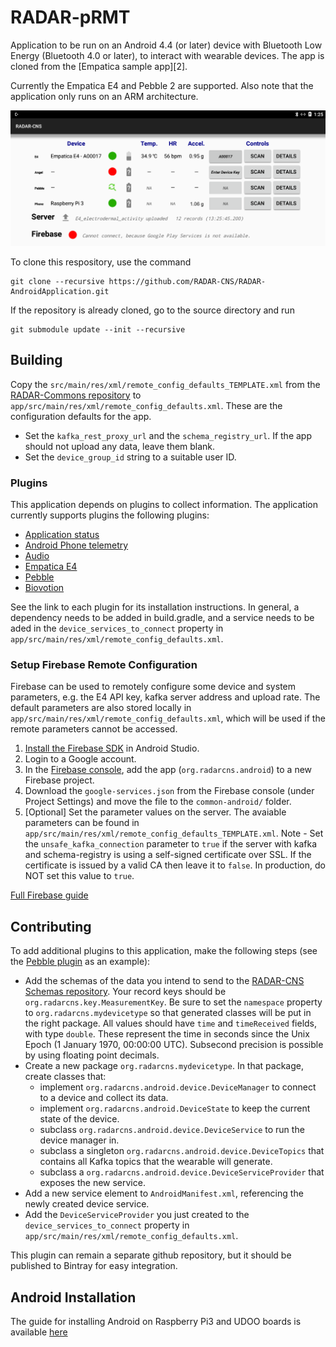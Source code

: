 # RADAR-pRMT

Application to be run on an Android 4.4 (or later) device with Bluetooth Low Energy (Bluetooth 4.0 or later), to interact with wearable devices. The app is cloned from the [Empatica sample app][2].

Currently the Empatica E4 and Pebble 2 are supported. Also note that the application only runs on an ARM architecture.

![Screenshot](/man/screen20161215_edited.png?raw=True "Screenshot 2016-12-15")

To clone this respository, use the command

```shell
git clone --recursive https://github.com/RADAR-CNS/RADAR-AndroidApplication.git
```

If the repository is already cloned, go to the source directory and run

```shell
git submodule update --init --recursive
```

## Building

Copy the `src/main/res/xml/remote_config_defaults_TEMPLATE.xml` from the [RADAR-Commons repository](https://github.com/RADAR/RADAR-Commons.git) to `app/src/main/res/xml/remote_config_defaults.xml`. These are the configuration defaults for the app.

- Set the `kafka_rest_proxy_url` and the `schema_registry_url`. If the app should not upload any data, leave them blank.
- Set the `device_group_id` string to a suitable user ID.

### Plugins

This application depends on plugins to collect information. The application currently supports plugins the following plugins:

- [Application status](https://github.com/RADAR-CNS/RADAR-Android-Application-Status.git)
- [Android Phone telemetry](https://github.com/RADAR-CNS/RADAR-Android-Phone.git)
- [Audio](https://github.com/RADAR-CNS/RADAR-Android-Audio.git)
- [Empatica E4](https://github.com/RADAR-CNS/RADAR-Android-Empatica.git)
- [Pebble](https://github.com/RADAR-CNS/RADAR-Android-Pebble.git)
- [Biovotion](https://github.com/RADAR-CNS/RADAR-Android-Biovotion.git)

See the link to each plugin for its installation instructions. In general, a dependency needs to be added in build.gradle, and a service needs to be aded in the `device_services_to_connect` property in `app/src/main/res/xml/remote_config_defaults.xml`.

### Setup Firebase Remote Configuration

Firebase can be used to remotely configure some device and system parameters, e.g. the E4 API key, kafka server address and upload rate. The default parameters are also stored locally in `app/src/main/res/xml/remote_config_defaults.xml`, which will be used if the remote parameters cannot be accessed.

1. [Install the Firebase SDK](https://firebase.google.com/docs/android/setup) in Android Studio.
2. Login to a Google account.
3. In the [Firebase console](https://console.firebase.google.com/), add the app (`org.radarcns.android`) to a new Firebase project.
4. Download the `google-services.json` from the Firebase console (under Project Settings) and move the file to the `common-android/` folder. 
5. [Optional] Set the parameter values on the server. The avaiable parameters can be found in `app/src/main/res/xml/remote_config_defaults_TEMPLATE.xml`. 
Note - Set the `unsafe_kafka_connection` parameter to `true` if the server with kafka and schema-registry is using a self-signed certificate over SSL. If the certificate is issued by a valid CA then leave it to `false`. In production, do NOT set this value to `true`.

[Full Firebase guide](https://firebase.google.com/docs/remote-config/use-config-android)

## Contributing

To add additional plugins to this application, make the following steps (see the [Pebble plugin](https://github.com/RADAR/RADAR-Android-Pebble.git) as an example):

- Add the schemas of the data you intend to send to the [RADAR-CNS Schemas repository](https://github.com/RADAR-CNS/RADAR-Schemas). Your record keys should be `org.radarcns.key.MeasurementKey`. Be sure to set the `namespace` property to `org.radarcns.mydevicetype` so that generated classes will be put in the right package. All values should have `time` and `timeReceived` fields, with type `double`. These represent the time in seconds since the Unix Epoch (1 January 1970, 00:00:00 UTC). Subsecond precision is possible by using floating point decimals.
- Create a new package `org.radarcns.mydevicetype`. In that package, create classes that:
  - implement `org.radarcns.android.device.DeviceManager` to connect to a device and collect its data.
  - implement `org.radarcns.android.DeviceState` to keep the current state of the device.
  - subclass `org.radarcns.android.device.DeviceService` to run the device manager in.
  - subclass a singleton `org.radarcns.android.device.DeviceTopics` that contains all Kafka topics that the wearable will generate.
  - subclass a `org.radarcns.android.device.DeviceServiceProvider` that exposes the new service.
- Add a new service element to `AndroidManifest.xml`, referencing the newly created device service.
- Add the `DeviceServiceProvider` you just created to the `device_services_to_connect` property in `app/src/main/res/xml/remote_config_defaults.xml`.

This plugin can remain a separate github repository, but it should be published to Bintray for easy integration.

## Android Installation

The guide for installing Android on Raspberry Pi3 and UDOO boards is available [here](https://github.com/RADAR-CNS/RADAR-AndroidApplication/wiki)
